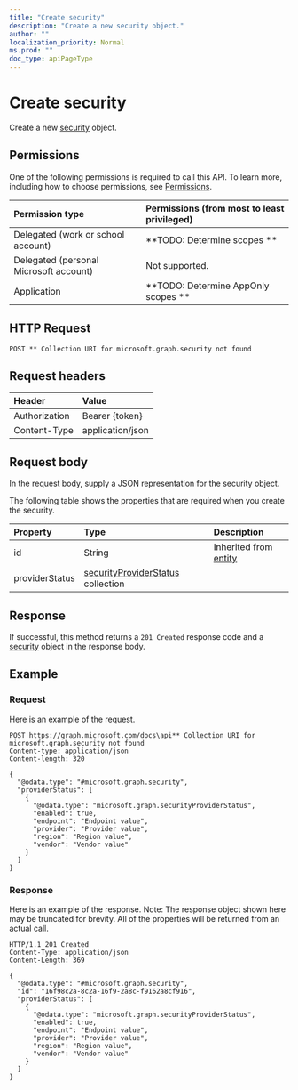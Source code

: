 ```yaml
---
title: "Create security"
description: "Create a new security object."
author: ""
localization_priority: Normal
ms.prod: ""
doc_type: apiPageType
---
```


# Create security

Create a new [security](../resources/security.md) object.

## Permissions
One of the following permissions is required to call this API. To learn more, including how to choose permissions, see [Permissions](/concepts/permissions-reference.md).

|Permission type|Permissions (from most to least privileged)|
|:---|:---|
|Delegated (work or school account)|**TODO: Determine scopes **|
|Delegated (personal Microsoft account)|Not supported.|
|Application|**TODO: Determine AppOnly scopes **|

## HTTP Request
<!-- {
  "blockType": "ignored"
}
-->
``` http
POST ** Collection URI for microsoft.graph.security not found
```

## Request headers
|Header|Value|
|:---|:---|
|Authorization|Bearer {token}|
|Content-Type|application/json|

## Request body
In the request body, supply a JSON representation for the security object.

The following table shows the properties that are required when you create the security.

|Property|Type|Description|
|:---|:---|:---|
|id|String| Inherited from [entity](../resources/entity.md)|
|providerStatus|[securityProviderStatus](../resources/securityProviderStatus.md) collection||



## Response
If successful, this method returns a `201 Created` response code and a [security](../resources/security.md) object in the response body.

## Example

### Request
Here is an example of the request.
<!-- {
  "blockType": "request",
  "name": "create_security_from_"
}
-->
``` http
POST https://graph.microsoft.com/docs\api** Collection URI for microsoft.graph.security not found
Content-type: application/json
Content-length: 320

{
  "@odata.type": "#microsoft.graph.security",
  "providerStatus": [
    {
      "@odata.type": "microsoft.graph.securityProviderStatus",
      "enabled": true,
      "endpoint": "Endpoint value",
      "provider": "Provider value",
      "region": "Region value",
      "vendor": "Vendor value"
    }
  ]
}
```

### Response
Here is an example of the response. Note: The response object shown here may be truncated for brevity. All of the properties will be returned from an actual call.
<!-- {
  "blockType": "response",
  "truncated": true,
  "@odata.type": "microsoft.graph.security"
}
-->
``` http
HTTP/1.1 201 Created
Content-Type: application/json
Content-Length: 369

{
  "@odata.type": "#microsoft.graph.security",
  "id": "16f98c2a-8c2a-16f9-2a8c-f9162a8cf916",
  "providerStatus": [
    {
      "@odata.type": "microsoft.graph.securityProviderStatus",
      "enabled": true,
      "endpoint": "Endpoint value",
      "provider": "Provider value",
      "region": "Region value",
      "vendor": "Vendor value"
    }
  ]
}
```

